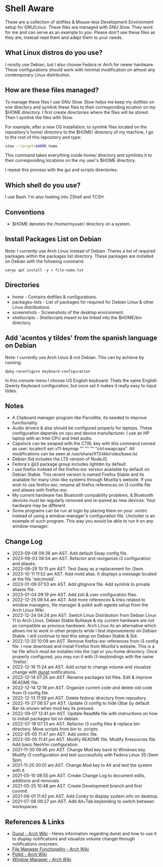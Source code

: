 # Shell Aware
These are a collection of dotfiles & Mouse-less Development Environment setup for GNU/Linux. These files are managed with GNU Stow. They work for me and can serve as an example to you. Please don't use these files as they are, instead read them and adapt them to your needs.

## What Linux distros do you use?
I mostly use Debian, but I also choose Fedora or Arch for newer hardware. These configurations should work with minimal modification on almost any contemporary Linux distribution.

## How are these files managed?
To manage these files I use GNU Stow. Stow helps me keep my dotfiles on one directory and symlink these files to their corresponding location on my $HOME directory.
I first create directories where the files will be stored.
Then I symlink the files with Stow.

For example, after a new OS installation, to symlink files located on the repository's home/ directory to the $HOME/ directory of my machine, I go to the root of this repository and type:

```bash
stow --target=$HOME home
```

This command takes everything inside home/ directory and symlinks it to their corresponding locations on the my user's $HOME directory.

I repeat this process with the gui and scripts directories.

## Which shell do you use?
I use Bash. I'm also looking into ZShell and TCSH.

## Conventions
* $HOME denotes the /home/myuser/ directory on a system.

## Install Packages List on Debian
Note: I currently use Arch Linux instead of Debian.
Theres a list of required packages within the packages list directory. These packages are installed on Debian with the following command.

```
xargs apt install -y < file-name.txt
```

## Directories
* home - Contains dotfiles & configurations.
* packages-lists - List of packages for required for Debian Linux & other Linux distributions.
* screenshots - Screenshots of the desktop environment.
* shellscripts - Shellscripts meant to be linked into the $HOME/bin directory.

## Add 'acentos y tildes' from the spanish language on Debian
Note: I currently use Arch Linux & not Debian.
This can by achieve by running:

```
dpkg-reconfigure keyboard-configuration
```

In this console menu I choose US English keyboard. Thats the same English Qwerty Keyboard configuration, but once set it makes it really easy to input tildes.

## Notes
* A Clipboard manager program like Parcellite, its needed to improve functionality.
* Audio drivers & alsa should be configured properly for laptops. These configuration depends on cpu and device manufacturer. I use an HP laptop with an Intel CPU and Intel audio.
* Capslock can be swaped with the CTRL key with this command runned as user. localectl set-x11-keymap "" "" "" "ctrl:swapcaps". All modifications can be seen at /usr/share/X11/xkb/rules/base.lst.
* Debian Sid includes the LTS version of NodeJS.
* Fedora's @i3 package group includes lightdm by default.
* I use firefox instead of the firefox-esr version available by default on Debian Stable. This recent version is named Firefox Stable and its available for many Unix-like systems through Mozilla's website. If you wish to use firefox-esr, rename all firefox references on i3 confile file and aliases with firefox-esr.
* My current hardware has Bluetooth compability problems, & Bluetooth devices must be regularly removed and re-paired as new devices. Your hardware may be different.
* Some programs can be run at login by placing them on your .xinitrc instead of using a window-manager's configuration file. Unclutter is an example of such program. This way you would be able to run it on any window-manager.

## Change Log
* 2023-09-08 09:38 am AST. Add default Sway config file.
* 2023-09-03 06:54 am AST. Refactor and reorganize i3 configuration and aliases.
* 2023-08-29 10:15 pm AST. Test Sway as a replacement for i3wm.
* 2023-10-11 11:52 am AST. Add motd alias. It displays a message located at the file '/etc/motd'.
* 2023-01-09 07:53 am AST. Add gitignore file. Add symlink to private aliases file.
* 2023-01-04 09:19 pm AST. Add zsh & user configuration files.
* 2022-12-25 09:54 am AST. Add more references & links related to window managers, file manager & polkit auth agents setup from the Arch Linux Wiki.
* 2022-12-24 04:24 pm AST. Switch Linux Distribution from Debian Linux 11 to Arch Linux. Debian Stable Bullseye & my current hardware are not as compatible as previous hardware. Arch Linux its an alternative which allows me to work in other projects while I test improvements on Debian Stable. I will continue to test this setup on Debian Stable & Sid.
* 2022-12-20 10:09 am AST. Remove firefox-esr references from i3 config file. I now download and install Firefox from Mozilla's website. This is a tar file which must be installes into the /opt or you home directory. Once properly configured, you may run it with i3-keybindings with the name 'firefox'.
* 2022-12-16 11:24 am AST. Add script to change volume and visualize change with [dunst](https://wiki.archlinux.org/title/Dunst) notifications.
* 2022-12-14 07:25 am AST. Rename packages list files. Edit & improve README file.
* 2022-12-14 12:18 pm AST. Organize current code and delete old code from i3 config file.
* 2022-12-13 11:59 pm AST. Delete fedora/ directory from repository.
* 2022-10-27 06:57 pm AST. Update i3 config to hide i3bar by default. Bar its shown when mod key its pressed.
* 2022-09-07 12:41 pm AST. Update ReadMe file with instructions on how to install packages list on debian.
* 2022-07-18 07:13 am AST. Refactor i3 config files & replace bin directory. Move scripts from bin to .scripts.
* 2022-05-05 11:47 pm AST. Add xinitrc file.
* 2022-05-05 11:41 pm AST. Modify README file. Modify Xresources file. Add basic NeoVim configuration.
* 2021-11-30 09:45 pm AST. Change Mod key back to Windows key. Modify i3 configuration and test successfully with Fedora Linux 35 i3wm Spin,
* 2021-11-25 00:01 am AST. Change Mod key to Alt and test the system with it.
* 2021-05-10 08:55 pm AST. Create Change Log to document edits, additions and removals.
* 2021-05-25 10:48 pm AST. Create Development branch and first commit.
* 2021-06-01 11:42 pm AST. Add Conky to display system info on desktop.
* 2021-07-06 09:27 pm AST. Add Alt+Tab keybinding to switch between workspaces.

## References & Links
* [Dunst - Arch Wiki](https://wiki.archlinux.org/title/Dunst) - Heres information regarding dunst and how to use it to display notifications and visualize volume changei through notifications onscreen.
* [File Manager Functionality - Arch Wiki](https://wiki.archlinux.org/title/File_manager_functionality)
* [Polkit - Arch Wiki](https://wiki.archlinux.org/title/Polkit)
* [Window Manager - Arch Wiki](https://wiki.archlinux.org/title/window_manager)
